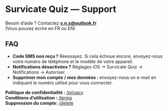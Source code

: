 # Survicate Quiz — Support

Besoin d’aide ? Contactez **v.n.s@outlook.fr**  
(Vous pouvez écrire en FR ou EN)

## FAQ
- **Code SMS non reçu ?** Réessayez. Si cela échoue encore, envoyez-nous votre numéro de téléphone et le modèle de votre appareil.
- **Notifications désactivées ?** Réglages iOS → Survicate Quiz → Notifications → Autoriser.
- **Supprimer mon compte / mes données :** envoyez-nous un e-mail en indiquant le numéro utilisé pour vous connecter.

**Politique de confidentialité :** [/privacy](./privacy.md)  
**Conditions d’utilisation :** [/terms](./terms.md)  
**Suppression du compte:** [/delete](./delete.md)
